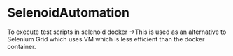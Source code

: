 # SelenoidAutomation
To execute test scripts in selenoid docker
->This is used as an alternative to Selenium Grid which uses VM which is less efficient than the docker container.
